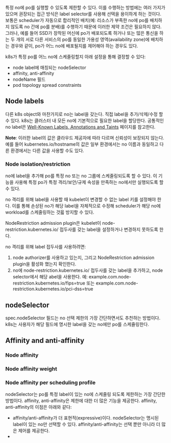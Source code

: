 특정 no에 po를 실행할 수 있도록 제한할 수 있다. 이를 수행하는 방법에는 여러 가지가 있으며 권장되는 접근 방식은 label selector를 사용해 선택을 용이하게 하는 것이다. 보통은 scheduler가 자동으로 합리적인 배치(예: 리소스가 부족한 no에 po를 배치하지 않도록 no 간에 po를 분배)를 수행하기 때문에 이러한 제약 조건은 필요하지 않다. 그러나, 예를 들어 SSD가 장착된 머신에 po가 배포되도록 하거나 또는 많은 통신을 하는 두 개의 서로 다른 서비스의 po를 동일한 가용성 영역(availability zone)에 배치하는 경우와 같이, po가 어느 no에 배포될지를 제어해야 하는 경우도 있다.

k8s가 특정 po를 어느 no에 스케줄링할지 아래 설정을 통해 결정할 수 있다:

- node label에 매칭되는 nodeSelector
- affinity, anti-affinity
- nodeName 필드
- pod topology spread constraints

## Node labels
다른 k8s object와 마찬가지로 no는 label을 갖는다. 직접 label을 추가/삭제/수정 할 수 있다. k8s는 클러스터 내 모든 no에 기본적으로 필요한 label을 할당한다. 공통적인 no label은 [Well-Known Labels, Annotations and Taints](https://kubernetes.io/docs/reference/labels-annotations-taints/) 페이지를 참고한다.

**Note**: 이러한 label의 값은 클라우드 제공자에 따라 다르며 신뢰성이 보장되지 않는다. 예를 들어 kubernetes.io/hostname의 값은 일부 환경에서는 no 이름과 동일하고 다른 환경에서는 다른 값을 사용할 수도 있다.

### Node isolation/restriction
no에 label을 추가해 po를 특정 no 또는 no 그룹에 스케줄링되도록 할 수 있다. 이 기능을 사용해 특정 po가 특정 격리/보안/규제 속성을 만족하는 no에서만 실행되도록 할 수 있다.

no 격리를 위해 label을 사용할 때 kubelet이 변경할 수 없는 label 키를 설정해야 한다. 이를 통해 손상된 no가 해당 label을 자체적으로 수정해 scheduler가 해당 no에 workload를 스케줄링하는 것읇 방지할 수 있다.

NodeRestriction admission plugin은 kubelet이 node-restriction.kubernetes.io/ 접두사를 갖는 label을 설정하거나 변경하지 못하도록 한다.

no 격리를 위해 label 접두사를 사용하려면:

1. node authorizer를 사용하고 있는지, 그리고 NodeRestriction admission plugin을 활성화 했는지 확인한다.
2. no에 node-restriction.kubernetes.io/ 접두사를 갖는 label을 추가하고, node selector에서 해당 abel을 사용한다. 예: example.com.node-restriction.kubernetes.io/fips=true 또는 example.com.node-restriction.kubernetes.io/pci-dss=true

## nodeSelector
spec.nodeSelector 필드는 no 선택 제한의 가장 간단하면서도 추천하는 방법이다. k8s는 사용자가 해당 필드에 명시한 label을 갖는 no에만 po를 스케쥴링한다.

## Affinity and anti-affinity

### Node affinity

### Node affinity weight

### Node affinity per scheduling profile
nodeSelector는 po를 특정 label이 있는 no에 스케줄링 되도록 제한하는 가장 간단한 방법이다. affinity, anti-affinity은 제한에 대한 더 많은 기능을 제공한다. affinity, anti-affinity의 이점은 아래와 같다:

- affinity/anti-affinity가 더 표현적(expressive)이다. nodeSelector는 명시된 label이 있는 no만 선택할 수 있다. affinity/anti-affinity는 선택 뿐만 아니라 더 많은 제어를 제공한다.
- 